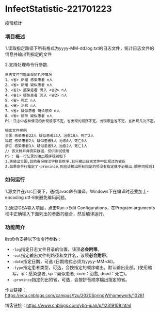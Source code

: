 # InfectStatistic-221701223
疫情统计

### 项目概述

1.读取指定路径下所有格式为yyyy-MM-dd.log.txt的日志文件，统计日志文件的信息并输出到指定的文件

2.支持处理命令行参数.

```
日志文件可能出现的几种情况
1、<省> 新增 感染患者 n人
2、<省> 新增 疑似患者 n人
3、<省1> 感染患者 流入 <省2> n人
4、<省1> 疑似患者 流入 <省2> n人
5、<省> 死亡 n人
6、<省> 治愈 n人
7、<省> 疑似患者 确诊感染 n人
8、<省> 排除 疑似患者 n人
PS：日志中各种情况的出现顺序不定，省出现的顺序不定，出现哪些省不定，省出现几次不定。
```

```
输出文件样例
全国 感染患者22人 疑似患者25人 治愈10人 死亡2人
福建 感染患者2人 疑似患者5人 治愈0人 死亡0人
浙江 感染患者3人 疑似患者5人 治愈2人 死亡1人
// 该文档并非真实数据，仅供测试使用
PS : 每一行记录的输出顺序规则如下
1.先输出全国,其他省份按汉字拼音排序,且只输出日志文件中出现过的省份
2.如果命令行指定了-province,则应该输出所有指定的项没有指定就不必输出,顺序同规则1
```
### 如何运行

1.源文件在/src目录下，通过javac命令编译。Windows下在编译时还要加上-encoding utf-8来避免编码问题。

2.通过IDEA导入项目，点击Run->Edit Configurations，在Program arguments栏中正确输入下面列出的参数的组合，然后编译运行。

### 功能简介
list命令支持以下命令行参数 : 

- ```-log```指定日志文件目录的位置，该项**必会附带**。
- ```-out```指定输出文件的路径和文件名，该项**必会附带**。
- ```-date```指定日期，可选 (日期格式必须为yyyy-MM-dd)。
- ```-type```指定患者类型，可选，会按指定的顺序输出，默认输出全部。(使用缩写，ip：感染患者, sp：疑似患者, cure：治愈, dead：死亡)。
- ```-province```指定列出的省，可选，会按拼音顺序输出指定的省。

作业链接：https://edu.cnblogs.com/campus/fzu/2020SpringW/homework/10281

博客链接：https://www.cnblogs.com/ybn-juan/p/12319108.html
